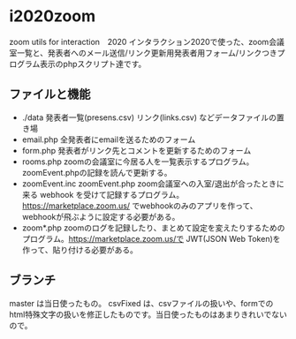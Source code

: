 # i2020zoom
zoom utils for interaction　2020
インタラクション2020で使った、zoom会議室一覧と、発表者へのメール送信/リンク更新用発表者用フォーム/リンクつきプログラム表示のphpスクリプト達です。

## ファイルと機能
- ./data		発表者一覧(presens.csv) リンク(links.csv) などデータファイルの置き場
- email.php		全発表者にemailを送るためのフォーム
- form.php		発表者がリンク先とコメントを更新するためのフォーム
- rooms.php		zoomの会議室に今居る人を一覧表示するプログラム。zoomEvent.phpの記録を読んで更新する。
- zoomEvent.inc zoomEvent.php		zoom会議室への入室/退出が合ったときに来る webhook を受けて記録するプログラム。 https://marketplace.zoom.us/ でwebhookのみのアプリを作って、webhookが飛ぶように設定する必要がある。
- zoom*.php		zoomのログを記録したり、まとめて設定を変えたりするためのプログラム。https://marketplace.zoom.us/で JWT(JSON Web Token)を作って、貼り付ける必要がある。
## ブランチ
master は当日使ったもの。
csvFixed は、csvファイルの扱いや、formでのhtml特殊文字の扱いを修正したものです。当日使ったものはあまりきれいでないので。

